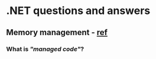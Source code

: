 # .NET questions and answers

## Memory management - [ref](https://docs.microsoft.com/en-us/dotnet/standard/managed-code)
### What is _"managed code"_?
